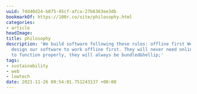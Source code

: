 ```yaml
---
uuid: 74d40d24-b875-45cf-afca-27b6363ee3db
bookmarkOf: https://100r.co/site/philosophy.html
categories:
- article
headImage:
title: philosophy
description: 'We build software following these rules: offline first We build and
  design our software to work offline first. They will never need online resources
  to function properly, they will always be bundled&hellip;'
tags:
- sustainability
- web
- lowtech
date: 2021-11-26 09:54:01.751243137 +00:00
---
```


